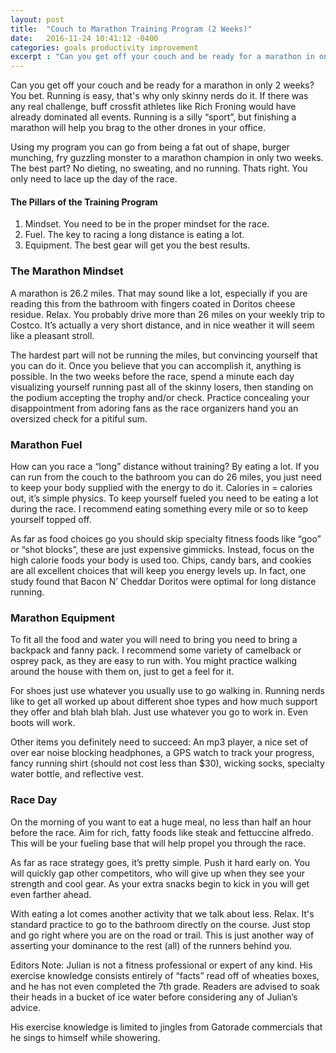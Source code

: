 ```yaml
---
layout: post
title:  "Couch to Marathon Training Program (2 Weeks)"
date:   2016-11-24 10:41:12 -0400
categories: goals productivity improvement
excerpt : "Can you get off your couch and be ready for a marathon in only 2 weeks?  You bet.  Running is easy, that's why only skinny nerds do it.  If there was any real challenge ..."
---
```


Can you get off your couch and be ready for a marathon in only 2 weeks?  You bet.  Running is easy, that's why only skinny nerds do it.  If there was any real challenge, buff crossfit athletes like Rich Froning would have already dominated all events.  Running is a silly “sport”, but finishing a marathon will help you brag to the other drones in your office.

Using my program you can go from being a fat out of shape, burger munching, fry guzzling monster to a marathon champion in only two weeks.  The best part?  No dieting, no sweating, and no running.  Thats right.  You only need to lace up the day of the race.

#### The Pillars of the Training Program ####

1. Mindset.  You need to be in the proper mindset for the race.
2. Fuel.  The key to racing a long distance is eating a lot.
3. Equipment.  The best gear will get you the best results.


### The Marathon Mindset ###

A marathon is 26.2 miles.  That may sound like a lot, especially if you are reading this from the bathroom with fingers coated in Doritos cheese residue.  Relax.  You probably drive more than 26 miles on your weekly trip to Costco.  It’s actually a very short distance, and in nice weather it will seem like a pleasant stroll.   

The hardest part will not be running the miles, but convincing yourself that you can do it.  Once you believe that you can accomplish it, anything is possible.  In the two weeks before the race, spend a minute each day visualizing yourself running past all of the skinny losers, then standing on the podium accepting the trophy and/or check.  Practice concealing your disappointment from adoring fans as the race organizers hand you an oversized check for a pitiful sum.

### Marathon Fuel ###

How can you race a “long” distance without training?  By eating a lot.  If you can run from the couch to the bathroom you can do 26 miles, you just need to keep your body supplied with the energy to do it.  Calories in = calories out, it’s simple physics.  To keep yourself fueled you need to be eating a lot during the race.  I recommend eating something every mile or so to keep yourself topped off.  

As far as food choices go you should skip specialty fitness foods like “goo” or “shot blocks”, these are just expensive gimmicks.  Instead, focus on the high calorie foods your body is used too.  Chips, candy bars, and cookies are all excellent choices that will keep you energy levels up.  In fact, one study found that Bacon N’ Cheddar Doritos were optimal for long distance running.

### Marathon Equipment ###

To fit all the food and water you will need to bring you need to bring a backpack and fanny pack.  I recommend some variety of camelback or osprey pack, as they are easy to run with.  You might practice walking around the house with them on, just to get a feel for it.

For shoes just use whatever you usually use to go walking in.  Running nerds like to get all worked up about different shoe types and how much support they offer and blah blah blah.  Just use whatever you go to work in.  Even boots will work.

Other items you definitely need to succeed: An mp3 player, a nice set of over ear noise blocking headphones, a GPS watch to track your progress, fancy running shirt (should not cost less than $30), wicking socks, specialty water bottle, and reflective vest.

### Race Day ###

On the morning of you want to eat a huge meal, no less than half an hour before the race.  Aim for rich, fatty foods like steak and fettuccine alfredo.  This will be your fueling base that will help propel you through the race.

As far as race strategy goes, it’s pretty simple.  Push it hard early on.  You will quickly gap other competitors, who will give up when they see your strength and cool gear.  As your extra snacks begin to kick in you will get even farther ahead.

With eating a lot comes another activity that we talk about less.  Relax.  It's standard practice to go to the bathroom directly on the course.  Just stop and go right where you are on the road or trail.  This is just another way of asserting your dominance to the rest (all) of the runners behind you.  

Editors Note: Julian is not a fitness professional or expert of any kind.  His exercise knowledge consists entirely of “facts” read off of wheaties boxes, and he has not even completed the 7th grade.  Readers are advised to soak their heads in a bucket of ice water before considering any of Julian’s advice.

His exercise knowledge is limited to jingles from Gatorade commercials that he sings to himself while showering.  


